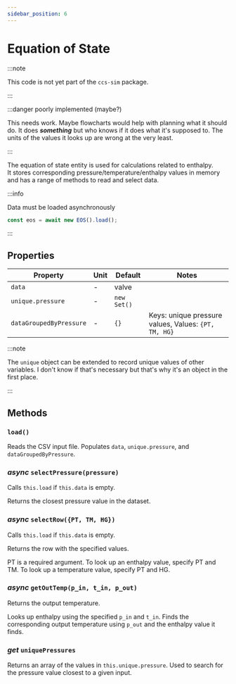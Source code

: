 ```yaml
---
sidebar_position: 6
---
```


# Equation of State

:::note

This code is not yet part of the `ccs-sim` package.

:::

:::danger poorly implemented (maybe?)

This needs work. Maybe flowcharts would help with planning what it should do. It does **_something_** but who knows if it does what it's supposed to. The units of the values it looks up are wrong at the very least.

:::

The equation of state entity is used for calculations related to enthalpy.  
It stores corresponding pressure/temperature/enthalpy values in memory and has a range of methods to read and select data.

:::info

Data must be loaded asynchronously

```js
const eos = await new EOS().load();
```

:::

## Properties

| Property                | Unit | Default     | Notes                                                |
| ----------------------- | ---- | ----------- | ---------------------------------------------------- |
| `data`                  | -    | valve       |                                                      |
| `unique.pressure`       | -    | `new Set()` |                                                      |
| `dataGroupedByPressure` | -    | `{}`        | Keys: unique pressure values, Values: `{PT, TM, HG}` |

:::note

The `unique` object can be extended to record unique values of other variables. I don't know if that's necessary but that's why it's an object in the first place.

:::

## Methods

### `load()`

Reads the CSV input file. Populates `data`, `unique.pressure`, and `dataGroupedByPressure`.

### _async_ `selectPressure(pressure)`

Calls `this.load` if `this.data` is empty.

Returns the closest pressure value in the dataset.

### _async_ `selectRow({PT, TM, HG})`

Calls `this.load` if `this.data` is empty.

Returns the row with the specified values.

PT is a required argument. To look up an enthalpy value, specify PT and TM. To look up a temperature value, specify PT and HG.

### _async_ `getOutTemp(p_in, t_in, p_out)`

Returns the output temperature.

Looks up enthalpy using the specified `p_in` and `t_in`. Finds the corresponding output temperature using `p_out` and the enthalpy value it finds.

### _get_ `uniquePressures`

Returns an array of the values in `this.unique.pressure`. Used to search for the pressure value closest to a given input.
